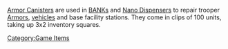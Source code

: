 [Armor Canisters](Armor_Canister.md) are used in
[BANKs](Body_Armor_Nano_Kit.md) and [Nano
Dispensers](Nano_Dispenser.md) to repair trooper
[Armors](Armor_Index.md), [vehicles](Vehicle_Index.md)
and base facility stations. They come in clips of 100 units, taking up
3x2 inventory squares.

[Category:Game Items](Category:Game_Items.md)
